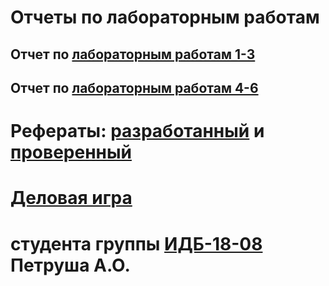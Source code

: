 # Отчеты по лабораторным работам

## Отчет по [лабораторным работам 1-3](https://github.com/Annushka-13/PetrushAnn.github.io/wiki/Labs-1-3)

## Отчет по [лабораторным работам 4-6]()

# Рефераты: [разработанный](https://github.com/stankin/design-part-1/wiki/exam08-3) и [проверенный]()

# [Деловая игра]()

# студента группы [ИДБ-18-08](https://docs.google.com/spreadsheets/d/1bKTqLJ_fwtBglIUNzz2MdDjdNV1_TjivVgGB1mNEjXw/edit#gid=1451005473&range=B75) Петруша А.О.

